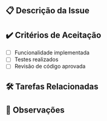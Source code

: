 
## 📋 Descrição da Issue

<!-- Descreva de forma clara e concisa o que precisa ser feito -->

## ✔️ Critérios de Aceitação

- [ ] Funcionalidade implementada
- [ ] Testes realizados
- [ ] Revisão de código aprovada

## 🛠️ Tarefas Relacionadas

<!-- Liste aqui PRs ou outras Issues que se relacionam -->

## 🔗 Observações
